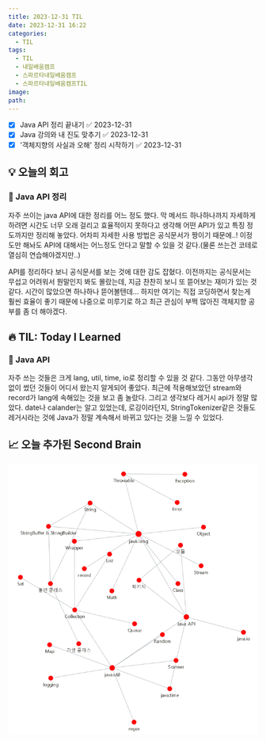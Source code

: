 ```yaml
---
title: 2023-12-31 TIL
date: 2023-12-31 16:22
categories:
  - TIL
tags:
  - TIL
  - 내일배움캠프
  - 스파르타내일배움캠프
  - 스파르타내일배움캠프TIL
image: 
path:
---
```


- [x] Java API 정리 끝내기 ✅ 2023-12-31
- [x] Java 강의와 내 진도 맞추기 ✅ 2023-12-31
- [x] '객체지향의 사실과 오해' 정리 시작하기 ✅ 2023-12-31

## 💡 오늘의 회고

### 👀 Java API 정리
자주 쓰이는 java API에 대한 정리를 어느 정도 했다. 막 메서드 하나하나까지 자세하게 하려면 시간도 너무 오래 걸리고 효율적이지 못하다고 생각해 어떤 API가 있고 특징 정도까지만 정리해 놓았다. 어차피 자세한 사용 방법은 공식문서가 짱이기 때문에..! 이정도만 해놔도 API에 대해서는 어느정도 안다고 말할 수 있을 것 같다.(물론 쓰는건 코테로 열심히 연습해야겠지만..) 

API를 정리하다 보니 공식문서를 보는 것에 대한 감도 잡혔다. 이전까지는 공식문서는 무섭고 어려워서 뭔말인지 봐도 몰랐는데, 지금 찬찬히 보니 또 뜯어보는 재미가 있는 것 같다. 시간이 많았으면 하나하나 뜯어볼텐데... 하지만 여기는 직접 코딩하면서 찾는게 훨씬 효율이 좋기 때문에 나중으로 미루기로 하고 최근 관심이 부쩍 많아진 객체지향 공부를 좀 더 해야겠다.

## 🔥 TIL: Today I Learned
### 👀 Java API
자주 쓰는 것들은 크게 lang, util, time, io로 정리할 수 있을 것 같다. 그동안 아무생각 없이 썼던 것들이 어디서 왔는지 알게되어 좋았다. 최근에 적용해보았던 stream와 record가 lang에 속해있는 것을 보고 좀 놀랐다. 그리고 생각보다 레거시 api가 정말 많았다. date나 calander는 알고 있었는데, 로깅이라던지, StringTokenizer같은 것들도 레거시라는 것에 Java가 정말 계속해서 바뀌고 있다는 것을 느낄 수 있었다.


## 📈 오늘 추가된 Second Brain
![](/assets/img/IMG/TIL/20231231.png)
